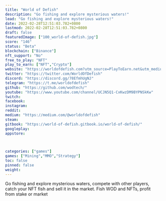 ```yaml
---
title: "World of Defish"
description: "Go fishing and explore mysterious waters!"
lead: "Go fishing and explore mysterious waters!"
date: 2022-02-28T12:51:03.782+0800
lastmod: 2022-02-28T12:51:03.782+0800
draft: false
featuredImage: ["100_world-of-defish.jpg"]
score: "146"
status: "Beta"
blockchain: ["Binance"]
nft_support: "No"
free_to_play: "NFT"
play_to_earn: ["NFT","Crypto"]
website: "https://worldofdefish.com?utm_source=PlayToEarn.net&utm_medium=organic&utm_campaign=gamepage"
twitter: "https://twitter.com/WorldOfDefish"
discord: "https://discord.gg/78EfmhUgNJ"
telegram: "https://t.me/worldofdefish"
github: "https://github.com/wodtech/"
youtube: "https://www.youtube.com/channel/UCJN5Q1-CxKwzDM9BYPNSkKw"
twitch: 
facebook: 
instagram: 
reddit: 
medium: "https://medium.com/@worldofdefish"
steam: 
gitbook: "https://world-of-defish.gitbook.io/world-of-defish/"
googleplay: 
appstore: 

  
    
categories: ["games"]
games: ["Mining","MMO","Strategy"]
toc: false
pinned: false
weight: 
---
```

Go fishing and explore mysterious waters, compete with other players, catch your NFT fish and sell it in the market. Fish WOD and NFTs, profit from stake or market